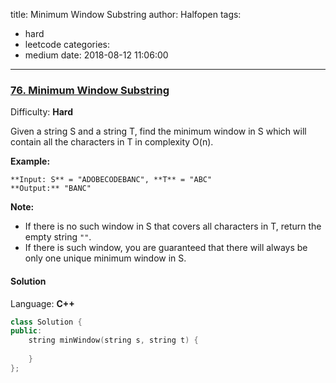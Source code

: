 title: Minimum Window Substring
author: Halfopen
tags:
  - hard
  - leetcode
categories:
  - medium
date: 2018-08-12 11:06:00
---
### [76\. Minimum Window Substring](https://leetcode.com/problems/minimum-window-substring/description/)

Difficulty: **Hard**



Given a string S and a string T, find the minimum window in S which will contain all the characters in T in complexity O(n).

**Example:**

```
**Input: S** = "ADOBECODEBANC", **T** = "ABC"
**Output:** "BANC"
```

**Note:**

*   If there is no such window in S that covers all characters in T, return the empty string `""`.
*   If there is such window, you are guaranteed that there will always be only one unique minimum window in S.



#### Solution

Language: **C++**

```c++
class Solution {
public:
    string minWindow(string s, string t) {
        
    }
};
```